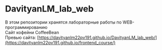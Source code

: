 # DavityanLM_lab_web
В этом репозитории хранятся лабораторные работы по WEB-программированию<br>
Сайт кофейни CoffeeBean <br>
Превью сайта: [https://davityanlm22pv191.github.io/DavityanLM_lab_web/](https://davityanlm22pv191.github.io/frontend_course/)
